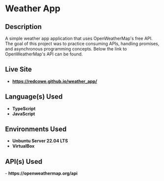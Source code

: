 <h1>Weather App</h1>

<h2>Description</h2>
A simple weather app application that uses OpenWeatherMap's free API. The goal of this project was to practice consuming APIs, handling promises, and asynchronous programming concepts. Below the link to OpenWeatherMap's API can be found.
<br />

<h2>Live Site</h2>

 - <b>https://redcowe.github.io/weather_app/</b>

<h2>Language(s) Used</h2>

- <b>TypeScript</b>
- <b>JavaScript</b> 

<h2>Environments Used </h2>

- <b>Unbuntu Server 22.04 LTS</b>
- <b>VirtualBox</b>

<h2>API(s) Used</h2>
- <b>https://openweathermap.org/api</b>


